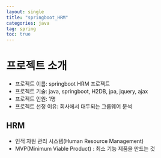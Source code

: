 ```yaml
---
layout: single
title: "springboot_HRM"
categories: java
tag: spring
toc: true
---
```


# 프로젝트 소개
- 프로젝트 이름: springboot HRM 프로젝트
- 프로젝트 기술: java, springboot, H2DB, jpa, jquery, ajax
- 프로젝트 인원: 1명
- 프로젝트 선정 이유: 회사에서 대두되는 그룹웨어 분석

## HRM

- 인적 자원 관리 시스템(Human Resource Management)
- MVP(Minimum Viable Product) : 최소 기능 제품을 만드는 것

### 

